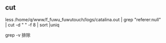 ## cut

less /home/q/www/f_fuwu_fuwutouch/logs/catalina.out   | grep  "referer:null" | cut -d " " -f 8  | sort |uniq

grep -v 排除
